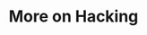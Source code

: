---
title: More on Hacking
description: Nothing is less
weight: 12
lastmod: 2020-10-01T10:23:30-09:00
draft: false
# vimeo: 403196519
emoji: 📜
# chapter_start: Introduction to Hacking 
# video_length: 1:44
---